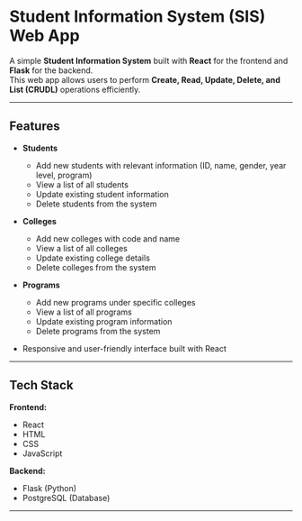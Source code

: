 # Student Information System (SIS) Web App

A simple **Student Information System** built with **React** for the frontend and **Flask** for the backend.  
This web app allows users to perform **Create, Read, Update, Delete, and List (CRUDL)** operations efficiently.

---

## Features

- **Students**
  - Add new students with relevant information (ID, name, gender, year level, program)  
  - View a list of all students  
  - Update existing student information  
  - Delete students from the system  

- **Colleges**
  - Add new colleges with code and name  
  - View a list of all colleges  
  - Update existing college details  
  - Delete colleges from the system  

- **Programs**
  - Add new programs under specific colleges  
  - View a list of all programs  
  - Update existing program information  
  - Delete programs from the system  

- Responsive and user-friendly interface built with React  

---

## Tech Stack

**Frontend:**  
- React  
- HTML  
- CSS  
- JavaScript  

**Backend:**  
- Flask (Python)  
- PostgreSQL (Database)  

---
